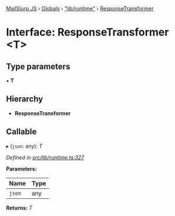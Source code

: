 [MailSlurp JS](../README.md) › [Globals](../globals.md) › ["lib/runtime"](../modules/_lib_runtime_.md) › [ResponseTransformer](_lib_runtime_.responsetransformer.md)

# Interface: ResponseTransformer <**T**>

## Type parameters

▪ **T**

## Hierarchy

* **ResponseTransformer**

## Callable

▸ (`json`: any): *T*

*Defined in [src/lib/runtime.ts:327](https://github.com/mailslurp/mailslurp-client-ts-js/blob/fc9510a/src/lib/runtime.ts#L327)*

**Parameters:**

Name | Type |
------ | ------ |
`json` | any |

**Returns:** *T*
